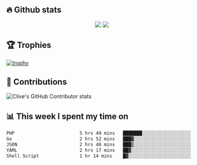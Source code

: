 ## &#128293; Github stats

<!-- GitHub Readme Streak Stats - https://github.com/DenverCoder1/github-readme-streak-stats -->
<p align="center">

<picture>
  <source 
    srcset="https://github-readme-stats.vercel.app/api?username=clivewalkden&count_private=true&show_icons=true&theme=darcula"
    media="(prefers-color-scheme: dark)"
  />
  <source
    srcset="https://github-readme-stats.vercel.app/api?username=clivewalkden&count_private=true&show_icons=true&theme=calm"
    media="(prefers-color-scheme: light), (prefers-color-scheme: no-preference)"
  />
  <img src="https://github-readme-stats.vercel.app/api?username=clivewalkden&count_private=true&show_icons=true&theme=darcula" />
</picture>

<a href="https://git.io/streak-stats" target="_blank">
  <img src="http://github-readme-streak-stats.herokuapp.com?user=clivewalkden&theme=darcula&date_format=j%20M%5B%20Y%5D" />
</a>

</p>

## &#127942; Trophies
[![trophy](https://github-profile-trophy.vercel.app/?username=clivewalkden&theme=onedark)](https://github.com/clivewalkden/github-profile-trophy)

## &#129309; Contributions
![Clive's GitHub Contributor stats](https://github-contributor-stats.vercel.app/api?username=clivewalkden)

## &#128202; This week I spent my time on
<!--START_SECTION:waka-->

```txt
PHP                        5 hrs 49 mins   ███████░░░░░░░░░░░░░░░░░░   28.56 %
Go                         2 hrs 52 mins   ███▓░░░░░░░░░░░░░░░░░░░░░   14.09 %
JSON                       2 hrs 48 mins   ███▒░░░░░░░░░░░░░░░░░░░░░   13.77 %
YAML                       2 hrs 17 mins   ██▓░░░░░░░░░░░░░░░░░░░░░░   11.20 %
Shell Script               1 hr 14 mins    █▓░░░░░░░░░░░░░░░░░░░░░░░   06.09 %
```

<!--END_SECTION:waka-->
